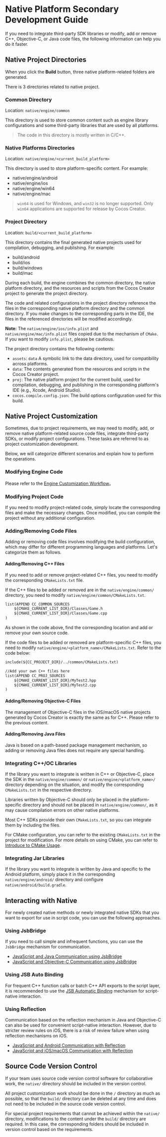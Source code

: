 # Native Platform Secondary Development Guide

If you need to integrate third-party SDK libraries or modify, add or remove C++, Objective-C, or Java code files, the following information can help you do it faster.

## Native Project Directories

When you click the **Build** button, three native platform-related folders are generated.

There is 3 directories related to native project.

### Common Directory

Location: `native/engine/common`

This directory is used to store common content such as engine library configurations and some third-party libraries that are used by all platforms.

> The code in this directory is mostly written in C/C++.

### Native Platforms Directories

Location: `native/engine/<current_build_platform>`

This directory is used to store platform-specific content. For example:

- native/engine/android
- native/engine/ios
- native/engine/win64
- native/engine/mac

> `win64` is used for Windows, and `win32` is no longer supported. Only `win64` applications are supported for release by Cocos Creator.

### Project Directory

Location: `build/<current_build_platform>`

This directory contains the final generated native projects used for compilation, debugging, and publishing. For example:

- build/android
- build/ios
- build/windows
- build/mac

During each build, the engine combines the common directory, the native platform directory, and the resources and scripts from the Cocos Creator project to generate the project directory.

The code and related configurations in the project directory reference the files in the corresponding native platform directory and the common directory. If you make changes to the corresponding parts in the IDE, the files in the referenced directories will be modified accordingly.

**Note:** The `native/engine/ios/info.plist` and `native/engine/mac/info.plist` files copied due to the mechanism of `CMake`. If you want to modify `info.plist`, please be cautious.

The project directory contains the following contents:
- `assets`: `data` A symbolic link to the data directory, used for compatibility across platforms.
- `data`: The contents generated from the resources and scripts in the Cocos Creator project.
- `proj`: The native platform project for the current build, used for compilation, debugging, and publishing in the corresponding platform's IDE (e.g., Xcode, Android Studio).
- `cocos.compile.config.json`: The build options configuration used for this build.

## Native Project Customization

Sometimes, due to project requirements, we may need to modify, add, or remove native platform-related source code files, integrate third-party SDKs, or modify project configurations. These tasks are referred to as project customization development.

Below, we will categorize different scenarios and explain how to perform the operations.

### Modifying Engine Code

Please refer to the [Engine Customization Workflow](./engine-customization.md)。

### Modifying Project Code

If you need to modify project-related code, simply locate the corresponding files and make the necessary changes. Once modified, you can compile the project without any additional configuration.

### Adding/Removing Code Files

Adding or removing code files involves modifying the build configuration, which may differ for different programming languages and platforms. Let's categorize them as follows.

#### Adding/Removing C++ Files

If you need to add or remove project-related C++ files, you need to modify the corresponding `CMakeLists.txt` file.

If the C++ files to be added or removed are in the `native/engine/common/` directory, you need to modify `native/engine/common/CMakeLists.txt`.

```bat
list(APPEND CC_COMMON_SOURCES
    ${CMAKE_CURRENT_LIST_DIR}/Classes/Game.h
    ${CMAKE_CURRENT_LIST_DIR}/Classes/Game.cpp
)
```

As shown in the code above, find the corresponding location and add or remove your own source code.

If the code files to be added or removed are platform-specific C++ files, you need to modify `native/engine/<platform_name>/CMakeLists.txt`. Refer to the code below:

```bat
include(${CC_PROJECT_DIR}/../common/CMakeLists.txt)

//Add your own C++ files here
list(APPEND CC_PROJ_SOURCES
    ${CMAKE_CURRENT_LIST_DIR}/MyTest2.hpp
    ${CMAKE_CURRENT_LIST_DIR}/MyTest2.cpp
)
```

#### Adding/Removing Objective-C Files

The management of Objective-C files in the iOS/macOS native projects generated by Cocos Creator is exactly the same as for C++. Please refer to the previous content.

#### Adding/Removing Java Files

Java is based on a path-based package management mechanism, so adding or removing Java files does not require any special handling.

### Integrating C++/OC Libraries

If the library you want to integrate is written in C++ or Objective-C, place the SDK in the `native/engine/common/` or `native/engine/<platform_name>/` directory depending on the situation, and modify the corresponding `CMakeLists.txt` in the respective directory.

Libraries written by Objective-C should only be placed in the platform-specific directory and should not be placed in `native/engine/common/`, as it may cause compilation errors on other native platforms.

Most C++ SDKs provide their own `CMakeLists.txt`, so you can integrate them by including the files.

For CMake configuration, you can refer to the existing `CMakeLists.txt` in the project for modification. For more details on using CMake, you can refer to [Introduce to CMake Usage](../advanced-topics/cmake-learning.md).

### Integrating Jar Libraries

If the library you want to integrate is written by Java and specific to the Android platform, simply place it in the corresponding `native/engine/android/` directory and configure `native/android/build.gradle`.

## Interacting with Native

For newly created native methods or newly integrated native SDKs that you want to export for use in script code, you can use the following approaches.

### Using JsbBridge

If you need to call simple and infrequent functions, you can use the `JsbBridge` mechanism for communication.

- [JavaScript and Java Communication using JsbBridge](js-java-bridge.md)
- [JavaScript and Objective-C Communication using JsbBridge](js-oc-bridge.md)

### Using JSB Auto Binding

For frequent C++ function calls or batch C++ API exports to the script layer, it is recommended to use the [JSB Automatic Binding]((jsb-auto-binding.md)) mechanism for script-native interaction.

### Using Reflection

Communication based on the reflection mechanism in Java and Objective-C can also be used for convenient script-native interaction. However, due to stricter review rules on iOS, there is a risk of review failure when using reflection mechanisms on iOS.

- [JavaScript and Android Communication with Reflection](java-reflection.md)
- [JavaScript and iOS/macOS Communication with Reflection](oc-reflection.md)

## Source Code Version Control

If your team uses source code version control software for collaborative work, the `native/` directory should be included in the version control.

All project customization work should be done in the `/` directory as much as possible, so that the `build/` directory can be deleted at any time and does not need to be included in the source code version control.

For special project requirements that cannot be achieved within the `native/` directory, modifications to the content under the `build/` directory are required. In this case, the corresponding folders should be included in version control based on the requirements.
